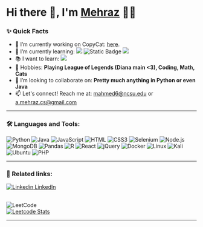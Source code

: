 # Hi there 👋, I'm [Mehraz](https://github.com/Jukelyn) 👨‍💻

### ✨ Quick Facts

- 🔭 I’m currently working on CopyCat: [here](https://github.com/Jukelyn/CopyCat).
- 🌱 I’m currently learning: <img src="https://img.shields.io/badge/python-3670A0?style=plastic&logo=python&logoColor=ffdd54"> <img alt="Static Badge" src="https://img.shields.io/badge/c-label?style=plastic&logo=c&color=1a437e"> <img src="https://img.shields.io/badge/java-%23ED8B00.svg?style=plastic&logo=java&logoColor=white">
- 📚 I want to learn: <img src="https://img.shields.io/badge/react-%2320232a.svg?style=plastic&logo=react&logoColor=%2361DAFB">
- 🎾 Hobbies: **Playing League of Legends (Diana main <3), Coding, Math, Cats**
- 🤔  I’m looking to collaborate on: **Pretty much anything in Python or even Java**
- 📫 Let's connect! Reach me at: mahmed6@ncsu.edu or a.mehraz.cs@gmail.com

<hr />

### 🛠️ Languages and Tools:
![Python](https://img.shields.io/badge/python-%2314354C.svg?style=plastic&logo=python&logoColor=white)
![Java](https://img.shields.io/badge/Java-ED8B00?style=plastic&logo=java&logoColor=white)
![JavaScript](https://img.shields.io/badge/JavaScript-F7DF1E?style=plastic&logo=javascript&logoColor=white)
![HTML](https://img.shields.io/badge/HTML5-E34F26?style=plastic&logo=html5&logoColor=white)
![CSS3](https://img.shields.io/badge/css3-%231572B6.svg?style=plastic&logo=css3&logoColor=white)
![Selenium](https://img.shields.io/badge/-selenium-%43B02A?style=plastic&logo=selenium&logoColor=white)
![Node.js](https://img.shields.io/badge/Node.js-43853D?style=plastic&logo=node.js&logoColor=white)
![MongoDB](https://img.shields.io/badge/MongoDB-%234ea94b.svg?style=plastic&logo=mongodb&logoColor=white)
![Pandas](https://img.shields.io/badge/pandas-00ffff.svg?style=plastic&logo=pandas&logoColor=white)
![R](https://img.shields.io/badge/r-%23276DC3.svg?style=plastic&logo=r&logoColor=white)
![React](https://img.shields.io/badge/react-%2320232a.svg?style=plastic&logo=react&logoColor=%2361DAFB)
![jQuery](https://img.shields.io/badge/jquery-%230769AD.svg?style=plastic&logo=jquery&logoColor=white)
![Docker](https://img.shields.io/badge/docker-%230db7ed.svg?style=plastic&logo=docker&logoColor=white)
![Linux](https://img.shields.io/badge/Linux-FCC624?style=plasticdge&logo=linux&logoColor=black)
![Kali](https://img.shields.io/badge/Kali-268BEE?style=plastic&logo=kalilinux&logoColor=white)
![Ubuntu](https://img.shields.io/badge/Ubuntu-E95420?style=plastic&logo=ubuntu&logoColor=white)
![PHP](https://img.shields.io/badge/php-%23777BB4.svg?style=plastic&logo=php&logoColor=white)

<hr />

### 🔗 Related links:
[![Linkedin](https://i.stack.imgur.com/gVE0j.png) LinkedIn](https://www.linkedin.com/in/mehraz-ahmed-07b315182?trk=profile-badge) &nbsp;
<br>
<br>

![LeetCode](https://img.shields.io/badge/LeetCode-000000?style=plastic&logo=LeetCode&logoColor=#d16c06) <br /> 
[![Leetcode Stats](https://leetcode.card.workers.dev/?username=Jukelyn&theme=auto&extension=activity)](https://leetcode.com/Jukelyn)
<hr />

